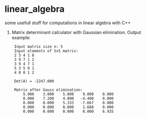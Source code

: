 # linear_algebra
some usefull stuff for computations in linear algebra with C++

1. Matrix determinant calculator with Gaussian elimination. Output example:

        Input matrix size n: 5
        Input elements of 5x5 matrix:
        2 3 4 1 8
        3 9 7 1 2
        3 9 4 7 1
        5 3 5 9 1
        4 0 8 1 2

        Det(A) = -2247.000

        Matrix after Gauss elimination:
            5.000    3.000    5.000    9.000    0.000
            0.000    7.200    4.000   -4.400    0.000
            0.000    0.000    5.333   -7.667    0.000
            0.000    0.000    0.000    1.688    0.000
            0.000    0.000    0.000    0.000    6.935
